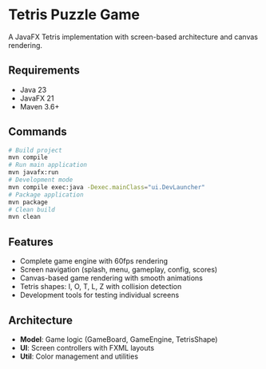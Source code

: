 # Tetris Puzzle Game

A JavaFX Tetris implementation with screen-based architecture and canvas rendering.

## Requirements
- Java 23
- JavaFX 21  
- Maven 3.6+

## Commands
```bash
# Build project
mvn compile      
# Run main application              
mvn javafx:run       
# Development mode         
mvn compile exec:java -Dexec.mainClass="ui.DevLauncher"
# Package application  
mvn package           
# Clean build        
mvn clean                     
```

## Features
- Complete game engine with 60fps rendering
- Screen navigation (splash, menu, gameplay, config, scores)
- Canvas-based game rendering with smooth animations
- Tetris shapes: I, O, T, L, Z with collision detection
- Development tools for testing individual screens

## Architecture
- **Model**: Game logic (GameBoard, GameEngine, TetrisShape)
- **UI**: Screen controllers with FXML layouts
- **Util**: Color management and utilities
